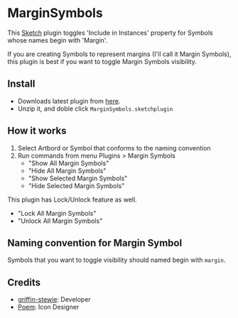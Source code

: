 # MarginSymbols

This [Sketch](https://www.sketchapp.com/) plugin toggles 'Include in Instances' property for Symbols whose names begin with 'Margin'.

If you are creating Symbols to represent margins (I'll call it Margin Symbols), this plugin is best if you want to toggle Margin Symbols visibility.

## Install

- Downloads latest plugin from [here](https://github.com/griffin-stewie/MarginSymbols/releases/latest).
- Unzip it, and doble click `MarginSymbols.sketchplugin`

## How it works

1. Select Artbord or Symbol that conforms to the naming convention
2. Run commands from menu Plugins > Margin Symbols
    - "Show All Margin Symbols"
    - "Hide All Margin Symbols"
    - "Show Selected Margin Symbols"
    - "Hide Selected Margin Symbols"

This plugin has Lock/Unlock feature as well.

- "Lock All Margin Symbols"
- "Unlock All Margin Symbols"

## Naming convention for Margin Symbol

Symbols that you want to toggle visibility should named begin with `margin`.

## Credits

- [griffin-stewie](https://griffin-stewie.github.io/): Developer
- [Poem](https://dribbble.com/poem_f): Icon Designer
